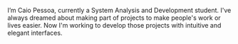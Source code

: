 I’m Caio Pessoa, currently a System Analysis and Development student. 
I've always dreamed about making part of projects to make people's work or lives easier. 
Now I'm working to develop those projects with intuitive and elegant interfaces. 


<!---
caioopessoa/caioopessoa is a ✨ special ✨ repository because its `README.md` (this file) appears on your GitHub profile.
You can click the Preview link to take a look at your changes.
--->
